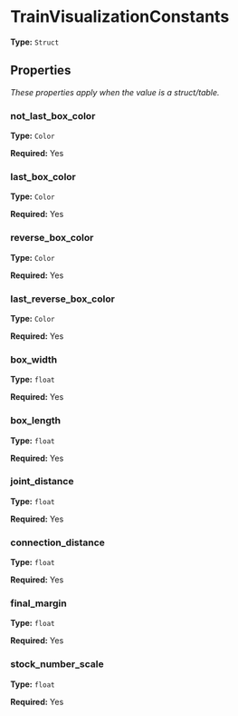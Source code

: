# TrainVisualizationConstants

**Type:** `Struct`

## Properties

*These properties apply when the value is a struct/table.*

### not_last_box_color

**Type:** `Color`

**Required:** Yes

### last_box_color

**Type:** `Color`

**Required:** Yes

### reverse_box_color

**Type:** `Color`

**Required:** Yes

### last_reverse_box_color

**Type:** `Color`

**Required:** Yes

### box_width

**Type:** `float`

**Required:** Yes

### box_length

**Type:** `float`

**Required:** Yes

### joint_distance

**Type:** `float`

**Required:** Yes

### connection_distance

**Type:** `float`

**Required:** Yes

### final_margin

**Type:** `float`

**Required:** Yes

### stock_number_scale

**Type:** `float`

**Required:** Yes

